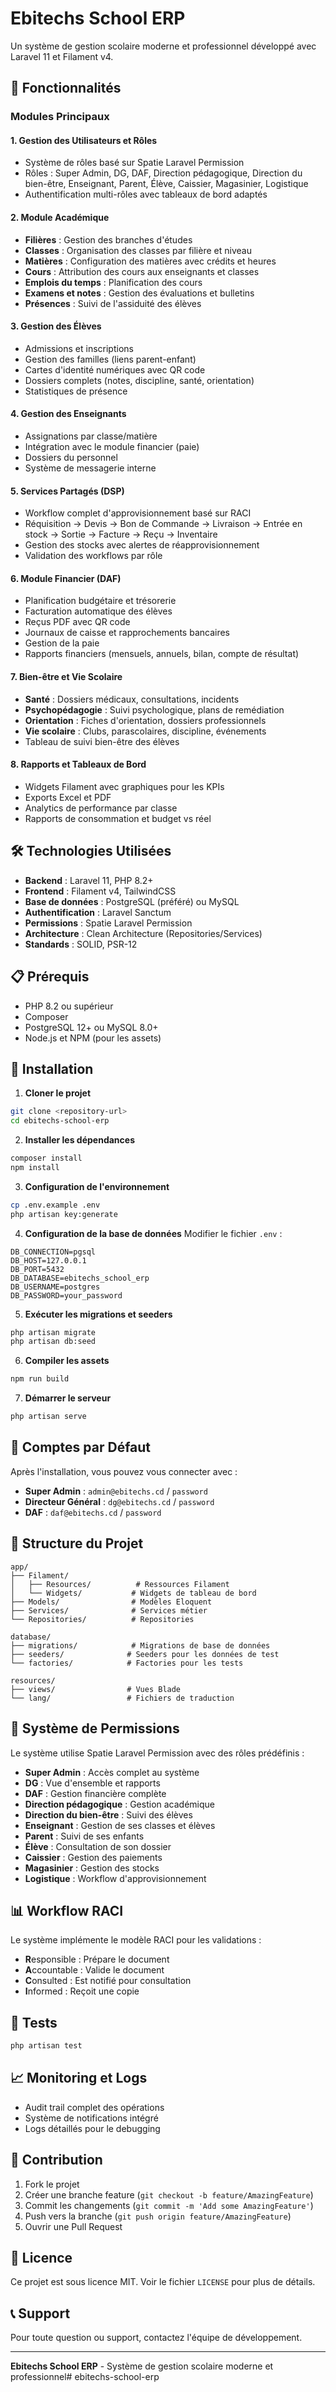 # Ebitechs School ERP

Un système de gestion scolaire moderne et professionnel développé avec Laravel 11 et Filament v4.

## 🚀 Fonctionnalités

### Modules Principaux

#### 1. **Gestion des Utilisateurs et Rôles**
- Système de rôles basé sur Spatie Laravel Permission
- Rôles : Super Admin, DG, DAF, Direction pédagogique, Direction du bien-être, Enseignant, Parent, Élève, Caissier, Magasinier, Logistique
- Authentification multi-rôles avec tableaux de bord adaptés

#### 2. **Module Académique**
- **Filières** : Gestion des branches d'études
- **Classes** : Organisation des classes par filière et niveau
- **Matières** : Configuration des matières avec crédits et heures
- **Cours** : Attribution des cours aux enseignants et classes
- **Emplois du temps** : Planification des cours
- **Examens et notes** : Gestion des évaluations et bulletins
- **Présences** : Suivi de l'assiduité des élèves

#### 3. **Gestion des Élèves**
- Admissions et inscriptions
- Gestion des familles (liens parent-enfant)
- Cartes d'identité numériques avec QR code
- Dossiers complets (notes, discipline, santé, orientation)
- Statistiques de présence

#### 4. **Gestion des Enseignants**
- Assignations par classe/matière
- Intégration avec le module financier (paie)
- Dossiers du personnel
- Système de messagerie interne

#### 5. **Services Partagés (DSP)**
- Workflow complet d'approvisionnement basé sur RACI
- Réquisition → Devis → Bon de Commande → Livraison → Entrée en stock → Sortie → Facture → Reçu → Inventaire
- Gestion des stocks avec alertes de réapprovisionnement
- Validation des workflows par rôle

#### 6. **Module Financier (DAF)**
- Planification budgétaire et trésorerie
- Facturation automatique des élèves
- Reçus PDF avec QR code
- Journaux de caisse et rapprochements bancaires
- Gestion de la paie
- Rapports financiers (mensuels, annuels, bilan, compte de résultat)

#### 7. **Bien-être et Vie Scolaire**
- **Santé** : Dossiers médicaux, consultations, incidents
- **Psychopédagogie** : Suivi psychologique, plans de remédiation
- **Orientation** : Fiches d'orientation, dossiers professionnels
- **Vie scolaire** : Clubs, parascolaires, discipline, événements
- Tableau de suivi bien-être des élèves

#### 8. **Rapports et Tableaux de Bord**
- Widgets Filament avec graphiques pour les KPIs
- Exports Excel et PDF
- Analytics de performance par classe
- Rapports de consommation et budget vs réel

## 🛠️ Technologies Utilisées

- **Backend** : Laravel 11, PHP 8.2+
- **Frontend** : Filament v4, TailwindCSS
- **Base de données** : PostgreSQL (préféré) ou MySQL
- **Authentification** : Laravel Sanctum
- **Permissions** : Spatie Laravel Permission
- **Architecture** : Clean Architecture (Repositories/Services)
- **Standards** : SOLID, PSR-12

## 📋 Prérequis

- PHP 8.2 ou supérieur
- Composer
- PostgreSQL 12+ ou MySQL 8.0+
- Node.js et NPM (pour les assets)

## 🚀 Installation

1. **Cloner le projet**
```bash
git clone <repository-url>
cd ebitechs-school-erp
```

2. **Installer les dépendances**
```bash
composer install
npm install
```

3. **Configuration de l'environnement**
```bash
cp .env.example .env
php artisan key:generate
```

4. **Configuration de la base de données**
Modifier le fichier `.env` :
```env
DB_CONNECTION=pgsql
DB_HOST=127.0.0.1
DB_PORT=5432
DB_DATABASE=ebitechs_school_erp
DB_USERNAME=postgres
DB_PASSWORD=your_password
```

5. **Exécuter les migrations et seeders**
```bash
php artisan migrate
php artisan db:seed
```

6. **Compiler les assets**
```bash
npm run build
```

7. **Démarrer le serveur**
```bash
php artisan serve
```

## 👥 Comptes par Défaut

Après l'installation, vous pouvez vous connecter avec :

- **Super Admin** : `admin@ebitechs.cd` / `password`
- **Directeur Général** : `dg@ebitechs.cd` / `password`
- **DAF** : `daf@ebitechs.cd` / `password`

## 📁 Structure du Projet

```
app/
├── Filament/
│   ├── Resources/          # Ressources Filament
│   └── Widgets/           # Widgets de tableau de bord
├── Models/                # Modèles Eloquent
├── Services/              # Services métier
└── Repositories/          # Repositories

database/
├── migrations/            # Migrations de base de données
├── seeders/              # Seeders pour les données de test
└── factories/            # Factories pour les tests

resources/
├── views/                # Vues Blade
└── lang/                 # Fichiers de traduction
```

## 🔐 Système de Permissions

Le système utilise Spatie Laravel Permission avec des rôles prédéfinis :

- **Super Admin** : Accès complet au système
- **DG** : Vue d'ensemble et rapports
- **DAF** : Gestion financière complète
- **Direction pédagogique** : Gestion académique
- **Direction du bien-être** : Suivi des élèves
- **Enseignant** : Gestion de ses classes et élèves
- **Parent** : Suivi de ses enfants
- **Élève** : Consultation de son dossier
- **Caissier** : Gestion des paiements
- **Magasinier** : Gestion des stocks
- **Logistique** : Workflow d'approvisionnement

## 📊 Workflow RACI

Le système implémente le modèle RACI pour les validations :

- **R**esponsible : Prépare le document
- **A**ccountable : Valide le document
- **C**onsulted : Est notifié pour consultation
- **I**nformed : Reçoit une copie

## 🧪 Tests

```bash
php artisan test
```

## 📈 Monitoring et Logs

- Audit trail complet des opérations
- Système de notifications intégré
- Logs détaillés pour le debugging

## 🤝 Contribution

1. Fork le projet
2. Créer une branche feature (`git checkout -b feature/AmazingFeature`)
3. Commit les changements (`git commit -m 'Add some AmazingFeature'`)
4. Push vers la branche (`git push origin feature/AmazingFeature`)
5. Ouvrir une Pull Request

## 📄 Licence

Ce projet est sous licence MIT. Voir le fichier `LICENSE` pour plus de détails.

## 📞 Support

Pour toute question ou support, contactez l'équipe de développement.

---

**Ebitechs School ERP** - Système de gestion scolaire moderne et professionnel#   e b i t e c h s - s c h o o l - e r p  
 